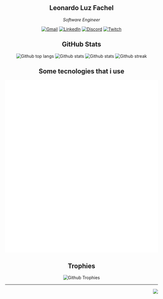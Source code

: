 <div 
  align="center"
>

## Leonardo Luz Fachel
  
_Software Engineer_
  
[![Gmail](https://img.shields.io/badge/Gmail-D14836?style=for-the-badge&logo=gmail&logoColor=white)](mailto:leonardo.luz.fc@gmail.com)
[![LinkedIn](https://img.shields.io/badge/linkedin-%230077B5.svg?style=for-the-badge&logo=linkedin&logoColor=white)](www.linkedin.com/in/leonardo-luz-fachel)
[![Discord](https://img.shields.io/badge/Discord-%235865F2.svg?style=for-the-badge&logo=discord&logoColor=white)](https://discord.com/users/leonardo_lf)
[![Twitch](https://img.shields.io/badge/Twitch-9347FF?style=for-the-badge&logo=twitch&logoColor=white)](https://www.twitch.tv/dev_luz)

## GitHub Stats

<picture>
  <source
      media="(prefers-color-scheme: dark)"
      srcset="https://github-readme-stats.vercel.app/api/top-langs/?username=leonardo-luz&layout=compact&theme=dark"
  >
  <source
      media="(prefers-color-scheme: light)"
      srcset="https://github-readme-stats.vercel.app/api/top-langs/?username=leonardo-luz&layout=compact&theme=default"
  >
  <img height="132px" width="330px" alt="Github top langs" />
</picture>
<picture>
  <source
    media="(prefers-color-scheme: dark)"
    srcset="https://github-readme-stats.vercel.app/api/pin/?username=leonardo-luz&repo=portfolio&theme=dark"
  >
  <source
    media="(prefers-color-scheme: light)"
    srcset="https://github-readme-stats.vercel.app/api/pin/?username=leonardo-luz&repo=portfolio"
  >
  <img height="132px" width="330px" alt="Github stats" />
</picture>

<picture>
  <source
    media="(prefers-color-scheme: dark)"
    srcset="https://github-readme-stats.vercel.app/api?username=Leonardo-Luz&theme=dark&hide_border=false&include_all_commits=true&count_private=true&show_icons=true"
  >
  <source
    media="(prefers-color-scheme: light)"
    srcset="https://github-readme-stats.vercel.app/api?username=Leonardo-Luz&theme=default&hide_border=false&include_all_commits=true&count_private=true&show_icons=true"
  >
  <img height="132px" width="330px" alt="Github stats" />
</picture>
<picture>
  <source
      media="(prefers-color-scheme: dark)"
      srcset="https://github-readme-streak-stats.herokuapp.com/?user=Leonardo-Luz&theme=dark&hide_border=false"
  >
  <source
      media="(prefers-color-scheme: light)"
      srcset="https://github-readme-streak-stats.herokuapp.com/?user=Leonardo-Luz&theme=default&hide_border=false"
  >
  <img height="132px" width="330px" alt="Github streak" />
</picture>
  
  ## Some tecnologies that i use

  <img src="./assets/tecnologies.svg" alt="tecnologies" />

  ## Trophies

  <picture>
    <source media="(prefers-color-scheme: dark)" srcset="https://github-profile-trophy.vercel.app/?username=leonardo-luz&theme=onedark&row=5&column=5&margin-w=15&margin-h=15">
    <source media="(prefers-color-scheme: light)" srcset="https://github-profile-trophy.vercel.app/?username=leonardo-luz&row=5&column=5&margin-w=15&margin-h=15">
    <img alt="Github Trophies" />
  </picture>

</div>

---

<div align="right">

  ![](https://komarev.com/ghpvc/?username=leonardo-luz&style=for-the-badge)

</div>
